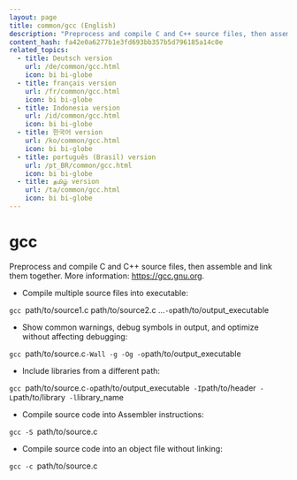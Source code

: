 ```yaml
---
layout: page
title: common/gcc (English)
description: "Preprocess and compile C and C++ source files, then assemble and link them together."
content_hash: fa42e0a6277b1e3fd693bb357b5d796185a14c0e
related_topics:
  - title: Deutsch version
    url: /de/common/gcc.html
    icon: bi bi-globe
  - title: français version
    url: /fr/common/gcc.html
    icon: bi bi-globe
  - title: Indonesia version
    url: /id/common/gcc.html
    icon: bi bi-globe
  - title: 한국어 version
    url: /ko/common/gcc.html
    icon: bi bi-globe
  - title: português (Brasil) version
    url: /pt_BR/common/gcc.html
    icon: bi bi-globe
  - title: தமிழ் version
    url: /ta/common/gcc.html
    icon: bi bi-globe
---
```

# gcc

Preprocess and compile C and C++ source files, then assemble and link them together.
More information: <https://gcc.gnu.org>.

- Compile multiple source files into executable:

`gcc `<span class="tldr-var badge badge-pill bg-dark-lm bg-white-dm text-white-lm text-dark-dm font-weight-bold">path/to/source1.c path/to/source2.c ...</span>` -o `<span class="tldr-var badge badge-pill bg-dark-lm bg-white-dm text-white-lm text-dark-dm font-weight-bold">path/to/output_executable</span>

- Show common warnings, debug symbols in output, and optimize without affecting debugging:

`gcc `<span class="tldr-var badge badge-pill bg-dark-lm bg-white-dm text-white-lm text-dark-dm font-weight-bold">path/to/source.c</span>` -Wall -g -Og -o `<span class="tldr-var badge badge-pill bg-dark-lm bg-white-dm text-white-lm text-dark-dm font-weight-bold">path/to/output_executable</span>

- Include libraries from a different path:

`gcc `<span class="tldr-var badge badge-pill bg-dark-lm bg-white-dm text-white-lm text-dark-dm font-weight-bold">path/to/source.c</span>` -o `<span class="tldr-var badge badge-pill bg-dark-lm bg-white-dm text-white-lm text-dark-dm font-weight-bold">path/to/output_executable</span>` -I`<span class="tldr-var badge badge-pill bg-dark-lm bg-white-dm text-white-lm text-dark-dm font-weight-bold">path/to/header</span>` -L`<span class="tldr-var badge badge-pill bg-dark-lm bg-white-dm text-white-lm text-dark-dm font-weight-bold">path/to/library</span>` -l`<span class="tldr-var badge badge-pill bg-dark-lm bg-white-dm text-white-lm text-dark-dm font-weight-bold">library_name</span>

- Compile source code into Assembler instructions:

`gcc -S `<span class="tldr-var badge badge-pill bg-dark-lm bg-white-dm text-white-lm text-dark-dm font-weight-bold">path/to/source.c</span>

- Compile source code into an object file without linking:

`gcc -c `<span class="tldr-var badge badge-pill bg-dark-lm bg-white-dm text-white-lm text-dark-dm font-weight-bold">path/to/source.c</span>
